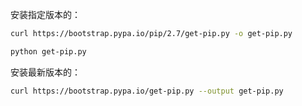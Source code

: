 安装指定版本的：

```bash
curl https://bootstrap.pypa.io/pip/2.7/get-pip.py -o get-pip.py

python get-pip.py
```

安装最新版本的：

```bash
curl https://bootstrap.pypa.io/get-pip.py --output get-pip.py
```
